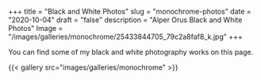 +++
title = "Black and White Photos"
slug = "monochrome-photos"
date = "2020-10-04"
draft = "false"
description = "Alper Orus Black and White Photos"
Image = "/images/galleries/monochrome/25433844705_79c2a8faf8_k.jpg"
+++

You can find some of my black and white photography works on this page.

{{< gallery src="images/galleries/monochrome" >}}
